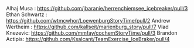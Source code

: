 
Alhaj Musa :            https://github.com/jbaranie/herrenchiemsee_icebreaker/pull/3
Ethan Schwartz :        https://github.com/wtmcwhor/LoewenburgStoryTime/pull/2
Andrew Wertheim :       https://github.com/kallseit/marienburg_story/pull/7
Vlad Knezevic:          https://github.com/mmfay/cochemStoryTime/pull/3
Brandon Actipis:        https://github.com/Ksalcant/TeamExercise_IceBraker/pull/4
